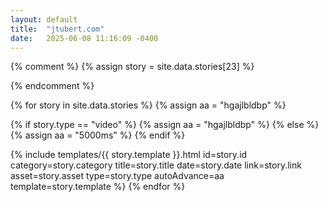 ```yaml
---
layout: default
title:  "jtubert.com"
date:   2025-06-08 11:16:09 -0400
---
```


{% comment %}
  {% assign story = site.data.stories[23] %}

 

{% endcomment %}
 

{% for story in site.data.stories %}
  {% assign aa = "hgajlbldbp" %}

  {% if story.type == "video" %}
    {% assign aa = "hgajlbldbp" %}
  {% else %}
    {% assign aa = "5000ms" %}
  {% endif %}

  {% include templates/{{ story.template }}.html
    id=story.id
    category=story.category 
    title=story.title 
    date=story.date 
    link=story.link
    asset=story.asset
    type=story.type
    autoAdvance=aa
    template=story.template
  %}
 {% endfor %}
